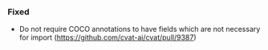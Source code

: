### Fixed

- Do not require COCO annotations to have fields which are not necessary for import
  (<https://github.com/cvat-ai/cvat/pull/9387>)
